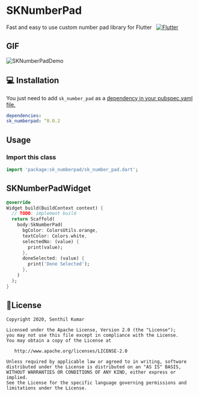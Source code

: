 # SKNumberPad

Fast and easy to use custom number pad library for Flutter
  
 [![Flutter](https://img.shields.io/badge/Platform-Flutter-blue.svg)](https://flutter.dev/)

## GIF
![SKNumberPadDemo](https://user-images.githubusercontent.com/10756609/75851195-0afb8e80-5e0f-11ea-84a0-08d12b8ac018.gif)

## 💻 Installation

You just need to add `sk_number_pad` as a [dependency in your pubspec.yaml file.](https://flutter.dev/docs/development/packages-and-plugins/using-packages)

```yaml
dependencies:
sk_numberpad: ^0.0.2
```

## Usage

### Import this class

```dart
import 'package:sk_numberpad/sk_number_pad.dart';
```

## SKNumberPadWidget

```dart
@override
Widget build(BuildContext context) {
  // TODO: implement build
  return Scaffold(
    body:SkNumberPad(
      bgColor: ColorsUtils.orange,
      textColor: Colors.white,
      selectedNo: (value) {
        print(value);
      },
      doneSelected: (value) {
        print('Done Selected');
      },
    )
  );
}
```


## 📃License

    Copyright 2020, Senthil Kumar

    Licensed under the Apache License, Version 2.0 (the "License");
    you may not use this file except in compliance with the License.
    You may obtain a copy of the License at

       http://www.apache.org/licenses/LICENSE-2.0

    Unless required by applicable law or agreed to in writing, software
    distributed under the License is distributed on an "AS IS" BASIS,
    WITHOUT WARRANTIES OR CONDITIONS OF ANY KIND, either express or implied.
    See the License for the specific language governing permissions and
    limitations under the License.
